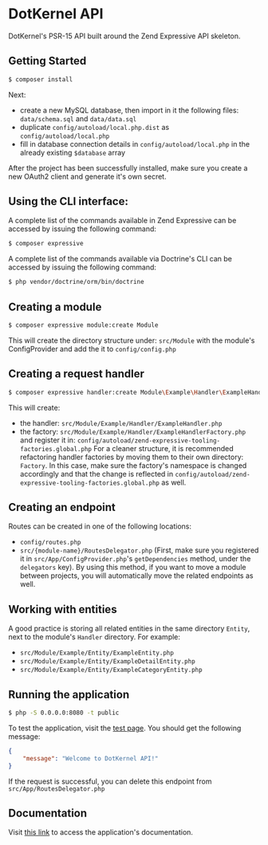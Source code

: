 # DotKernel API
DotKernel's PSR-15 API built around the Zend Expressive API skeleton.


## Getting Started
```bash
$ composer install
```

Next:
* create a new MySQL database, then import in it the following files: `data/schema.sql` and `data/data.sql`
* duplicate `config/autoload/local.php.dist` as `config/autoload/local.php`
* fill in database connection details in `config/autoload/local.php` in the already existing `$database` array

After the project has been successfully installed, make sure you create a new OAuth2 client and generate it's own secret.


## Using the CLI interface:
A complete list of the commands available in Zend Expressive can be accessed by issuing the following command:
```bash
$ composer expressive
```
A complete list of the commands available via Doctrine's CLI can be accessed by issuing the following command:
```bash
$ php vendor/doctrine/orm/bin/doctrine
```


## Creating a module
```bash
$ composer expressive module:create Module
```
This will create the directory structure under: `src/Module` with the module's ConfigProvider and add the it to `config/config.php`


## Creating a request handler
```bash
$ composer expressive handler:create Module\Example\Handler\ExampleHandler
```
This will create:
* the handler: `src/Module/Example/Handler/ExampleHandler.php`
* the factory: `src/Module/Example/Handler/ExampleHandlerFactory.php`
and register it in: `config/autoload/zend-expressive-tooling-factories.global.php`
For a cleaner structure, it is recommended refactoring handler factories by moving them to their own directory: `Factory`. In this case, make sure the factory's namespace is changed accordingly and that the change is reflected in `config/autoload/zend-expressive-tooling-factories.global.php` as well.


## Creating an endpoint
Routes can be created in one of the following locations:
* `config/routes.php`
* `src/{module-name}/RoutesDelegator.php` (First, make sure you registered it in `src/App/ConfigProvider.php`'s `getDependencies` method, under the `delegators` key). By using this method, if you want to move a module between projects, you will automatically move the related endpoints as well.


## Working with entities
A good practice is storing all related entities in the same directory `Entity`, next to the module's `Handler` directory. For example:
* `src/Module/Example/Entity/ExampleEntity.php`
* `src/Module/Example/Entity/ExampleDetailEntity.php`
* `src/Module/Example/Entity/ExampleCategoryEntity.php`


## Running the application
```bash
$ php -S 0.0.0.0:8080 -t public
```
To test the application, visit the [test page](http://localhost:8080/test). You should get the following message:
```json
{
    "message": "Welcome to DotKernel API!"
}
```
If the request is successful, you can delete this endpoint from `src/App/RoutesDelegator.php`


## Documentation
Visit [this link](http://localhost:8080/documentation) to access the application's documentation.
